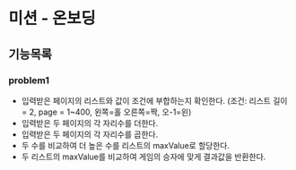 # 미션 - 온보딩

## 기능목록

### problem1
 - 입력받은 페이지의 리스트와 값이 조건에 부합하는지 확인한다. (조건: 리스트 길이 = 2, page = 1~400, 왼쪽=홀 오른쪽=짝, 오-1=왼)
 - 입력받은 두 페이지의 각 자리수를 더한다.
 - 입력받은 두 페이지의 각 자리수를 곱한다.
 - 두 수를 비교하여 더 높은 수를 리스트의 maxValue로 할당한다.
 - 두 리스트의 maxValue를 비교하여 게임의 승자에 맞게 결과값을 반환한다.